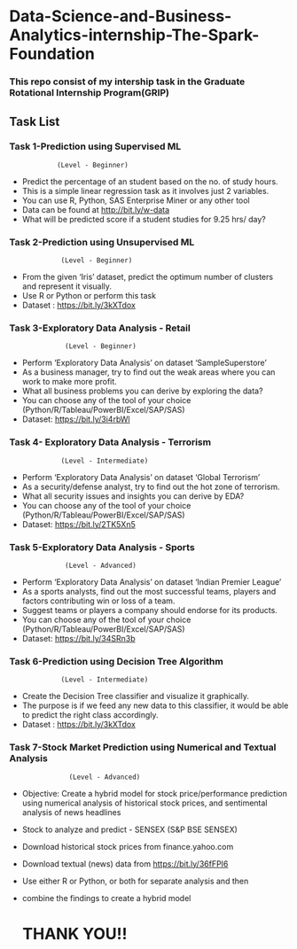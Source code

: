 # Data-Science-and-Business-Analytics-internship-The-Spark-Foundation
   
   ### This repo consist of my intership task in the Graduate Rotational Internship Program(GRIP)
## Task List
 ### Task 1-Prediction using Supervised ML 
                (Level - Beginner)
   - Predict the percentage of an student based on the no. of study hours. 
   - This is a simple linear regression task as it involves just 2 variables.
   - You can use R, Python, SAS Enterprise Miner or any other tool 
   - Data can be found at http://bit.ly/w-data
   - What will be predicted score if a student studies for 9.25 hrs/ day? 
                
        
  ### Task 2-Prediction using Unsupervised ML
                 (Level - Beginner)
   - From the given ‘Iris’ dataset, predict the optimum number of clusters 
     and represent it visually. 
   - Use R or Python or perform this task
   - Dataset : https://bit.ly/3kXTdox
   
   
   
  ### Task 3-Exploratory Data Analysis - Retail
                  (Level - Beginner)
   - Perform ‘Exploratory Data Analysis’ on dataset ‘SampleSuperstore’ 
   - As a business manager, try to find out the weak areas where you can 
     work to make more profit. 
   - What all business problems you can derive by exploring the data? 
   - You can choose any of the tool of your choice 
     (Python/R/Tableau/PowerBI/Excel/SAP/SAS) 
   - Dataset: https://bit.ly/3i4rbWl
   
  ### Task 4- Exploratory Data Analysis - Terrorism
                 (Level - Intermediate)
   - Perform ‘Exploratory Data Analysis’ on dataset ‘Global Terrorism’ 
   - As a security/defense analyst, try to find out the hot zone of terrorism. 
   - What all security issues and insights you can derive by EDA? 
   - You can choose any of the tool of your choice 
     (Python/R/Tableau/PowerBI/Excel/SAP/SAS) 
   - Dataset: https://bit.ly/2TK5Xn5

  ### Task 5-Exploratory Data Analysis - Sports
                  (Level - Advanced)
   - Perform ‘Exploratory Data Analysis’ on dataset ‘Indian Premier League’ 
   - As a sports analysts, find out the most successful teams, players and factors 
     contributing win or loss of a team. 
   - Suggest teams or players a company should endorse for its products. 
   - You can choose any of the tool of your choice 
     (Python/R/Tableau/PowerBI/Excel/SAP/SAS) 
   - Dataset: https://bit.ly/34SRn3b
   
  ### Task 6-Prediction using Decision Tree Algorithm 
                 (Level - Intermediate)
   - Create the Decision Tree classifier and visualize it graphically. 
   - The purpose is if we feed any new data to this classifier, it would be able to 
      predict the right class accordingly. 
   - Dataset : https://bit.ly/3kXTdox 
  
 ### Task 7-Stock Market Prediction using Numerical and Textual Analysis
                   (Level - Advanced)
   - Objective: Create a hybrid model for stock price/performance  prediction
      using numerical analysis of historical stock prices, and sentimental
      analysis of news headlines 
   - Stock to analyze and predict - SENSEX (S&P BSE SENSEX)
   - Download historical stock prices from finance.yahoo.com
   - Download textual (news) data from https://bit.ly/36fFPI6
   - Use either R or Python, or both for separate analysis and then 
   - combine the findings to create a hybrid model 
   
   
      #                                              THANK YOU!!                         
               
